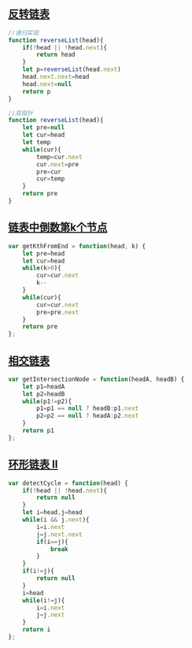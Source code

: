 ## [ 反转链表](https://leetcode-cn.com/problems/fan-zhuan-lian-biao-lcof/)

```javascript
//递归实现
function reverseList(head){
    if(!head || !head.next){
        return head
    }
	let p=reverseList(head.next)
    head.next.next=head
    head.next=null
    return p
}

//双指针
function reverseList(head){
	let pre=null
    let cur=head
    let temp
    while(cur){
        temp=cur.next
        cur.next=pre
        pre=cur
        cur=temp
    }
    return pre
}
```

## [链表中倒数第k个节点](https://leetcode-cn.com/problems/lian-biao-zhong-dao-shu-di-kge-jie-dian-lcof/)

```javascript
var getKthFromEnd = function(head, k) {
	let pre=head
    let cur=head
    while(k>0){
        cur=cur.next
        k--
    }
    while(cur){
        cur=cur.next
        pre=pre.next
    }
    return pre
};
```

## [ 相交链表](https://leetcode-cn.com/problems/intersection-of-two-linked-lists/)

```javascript
var getIntersectionNode = function(headA, headB) {
    let p1=headA
    let p2=headB
    while(p1!=p2){
        p1=p1 == null ? headB:p1.next
        p2=p2 == null ? headA:p2.next
    }
    return p1
};
```

## [环形链表 II](https://leetcode-cn.com/problems/linked-list-cycle-ii/)

```javascript
var detectCycle = function(head) {
    if(!head || !head.next){
        return null
    }
    let i=head,j=head
    while(i && j.next){
        i=i.next
        j=j.next.next
        if(i==j){
            break
        }
    }
    if(i!=j){
        return null
    }
    i=head
    while(i!=j){
        i=i.next
        j=j.next
    }
    return i
};
```

